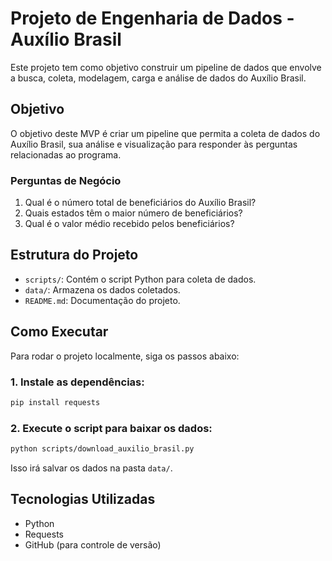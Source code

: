 
# Projeto de Engenharia de Dados - Auxílio Brasil

Este projeto tem como objetivo construir um pipeline de dados que envolve a busca, coleta, modelagem, carga e análise de dados do Auxílio Brasil.

## Objetivo
O objetivo deste MVP é criar um pipeline que permita a coleta de dados do Auxílio Brasil, sua análise e visualização para responder às perguntas relacionadas ao programa.

### Perguntas de Negócio
1. Qual é o número total de beneficiários do Auxílio Brasil?
2. Quais estados têm o maior número de beneficiários?
3. Qual é o valor médio recebido pelos beneficiários?

## Estrutura do Projeto
- `scripts/`: Contém o script Python para coleta de dados.
- `data/`: Armazena os dados coletados.
- `README.md`: Documentação do projeto.

## Como Executar
Para rodar o projeto localmente, siga os passos abaixo:

### 1. Instale as dependências:
```bash
pip install requests
```

### 2. Execute o script para baixar os dados:
```bash
python scripts/download_auxilio_brasil.py
```

Isso irá salvar os dados na pasta `data/`.

## Tecnologias Utilizadas
- Python
- Requests
- GitHub (para controle de versão)
